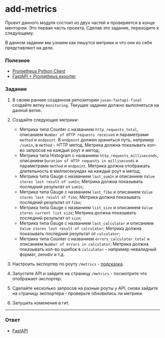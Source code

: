 # add-metrics

Проект данного модуля состоит из двух частей и проверяется в конце ментором. Это первая часть проекта. Сделав это задание, переходите к следующему.

В данном задании мы узнаем как пишутся метрики и что они из себя представляют на деле.

### Полезное

- [Prometheus Python Client](https://github.com/prometheus/client_python)
- [FastAPI + Prometheus exporter][make_asgi_app]

[make_asgi_app]: https://github.com/prometheus/client_python/pull/512#issuecomment-591866511

### Задание

1.  В своем раннее созданном репозитории `jusan-fastapi-final` создайте ветку `monitoring`.
    Текущее задание должно выполняться на данной ветке.
2.  Создайте следующие метрики:

    - Метрика типа Counter с названием `http_requests_total`, описанием `Number of HTTP requests received` и
      параметрами `method` и `endpoint`. В `endpoint` должен храниться путь, например `/sum1n`, в `method` - HTTP метод.
      Метрика должна показывать кол-во запросов на каждый роут и метод;
    - Метрика типа Histogram с названием `http_requests_milliseconds`, описанием `Duration of HTTP requests in milliseconds` и
      параметрами `method` и `endpoint`. Метрика должна отображать длительность в миллисекундах на каждый роут и метод;
    - Метрика типа Gauge с названием `last_sum1n` и описанием `Value stores last result of sum1n`;
      Метрика должна показывать последний результат от `sum1n`;
    - Метрика типа Gauge с названием `last_fibo` и описанием `Value stores last result of fibo`;
      Метрика должна показывать последний результат от `fibo`;
    - Метрика типа Gauge с названием `list_size` и описанием `Value stores current list size`;
      Метрика должна показывать последний результат от `size`;
    - Метрика типа Gauge с названием `last_calculator` и описанием `Value stores last result of calculator`;
      Метрика должна показывать последний результат от `calculator`;
    - Метрика типа Counter с названием `errors_calculator_total` и описанием `Number of errors in calculator`;
      Метрика должна показывать кол-во ошибок в `calculator` - например невалидный формат, zerodiv и т.д.

3.  Настроить экспортер по роуту `/metrics` - [подсказка][make_asgi_app].
4.  Запустите API и зайдите на страницу `/metrics` - посмотрите что отображает экспортер.
5.  Сделайте несколько запросов на разные роуты у API, снова зайдите на страницу экспортера -
    проверьте обновились ли метрики.
6.  Запушить изменения в гит.

---

### Ответ

- [FastAPI](../../api/fastapi-final/solution/)
